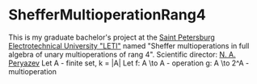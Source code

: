 # ShefferMultioperationRang4

This is my graduate bachelor's project at the [Saint Petersburg Electrotechnical University "LETI"](http://www.eltech.ru/en/study/faculties/faculty-of-computing-technologies-and-informatics) named "Sheffer multioperations in full algebra of unary multioperations of rang 4". 
Scientific director: [N. A. Peryazev](http://www.mathnet.ru/rus/person27879)
Let A - finite set, k = |A|
Let f: A \to A - operation
    g: A \to 2^A - multioperation


